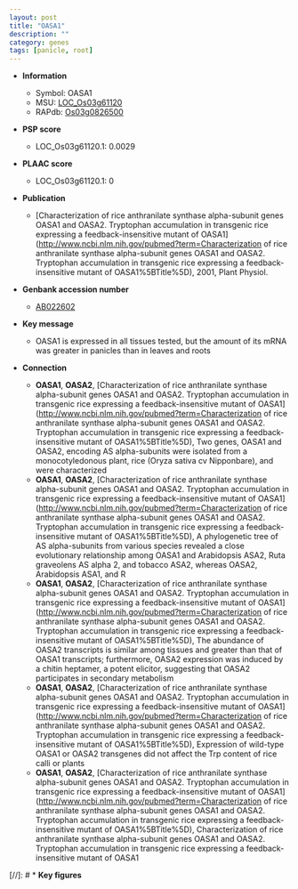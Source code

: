 ```yaml
---
layout: post
title: "OASA1"
description: ""
category: genes
tags: [panicle, root]
---
```


* **Information**  
    + Symbol: OASA1  
    + MSU: [LOC_Os03g61120](http://rice.plantbiology.msu.edu/cgi-bin/ORF_infopage.cgi?orf=LOC_Os03g61120)  
    + RAPdb: [Os03g0826500](http://rapdb.dna.affrc.go.jp/viewer/gbrowse_details/irgsp1?name=Os03g0826500)  

* **PSP score**  
    + LOC_Os03g61120.1: 0.0029 

* **PLAAC score**  
    + LOC_Os03g61120.1: 0 

* **Publication**  
    + [Characterization of rice anthranilate synthase alpha-subunit genes OASA1 and OASA2. Tryptophan accumulation in transgenic rice expressing a feedback-insensitive mutant of OASA1](http://www.ncbi.nlm.nih.gov/pubmed?term=Characterization of rice anthranilate synthase alpha-subunit genes OASA1 and OASA2. Tryptophan accumulation in transgenic rice expressing a feedback-insensitive mutant of OASA1%5BTitle%5D), 2001, Plant Physiol.

* **Genbank accession number**  
    + [AB022602](http://www.ncbi.nlm.nih.gov/nuccore/AB022602)

* **Key message**  
    + OASA1 is expressed in all tissues tested, but the amount of its mRNA was greater in panicles than in leaves and roots

* **Connection**  
    + __OASA1__, __OASA2__, [Characterization of rice anthranilate synthase alpha-subunit genes OASA1 and OASA2. Tryptophan accumulation in transgenic rice expressing a feedback-insensitive mutant of OASA1](http://www.ncbi.nlm.nih.gov/pubmed?term=Characterization of rice anthranilate synthase alpha-subunit genes OASA1 and OASA2. Tryptophan accumulation in transgenic rice expressing a feedback-insensitive mutant of OASA1%5BTitle%5D), Two genes, OASA1 and OASA2, encoding AS alpha-subunits were isolated from a monocotyledonous plant, rice (Oryza sativa cv Nipponbare), and were characterized
    + __OASA1__, __OASA2__, [Characterization of rice anthranilate synthase alpha-subunit genes OASA1 and OASA2. Tryptophan accumulation in transgenic rice expressing a feedback-insensitive mutant of OASA1](http://www.ncbi.nlm.nih.gov/pubmed?term=Characterization of rice anthranilate synthase alpha-subunit genes OASA1 and OASA2. Tryptophan accumulation in transgenic rice expressing a feedback-insensitive mutant of OASA1%5BTitle%5D), A phylogenetic tree of AS alpha-subunits from various species revealed a close evolutionary relationship among OASA1 and Arabidopsis ASA2, Ruta graveolens AS alpha 2, and tobacco ASA2, whereas OASA2, Arabidopsis ASA1, and R
    + __OASA1__, __OASA2__, [Characterization of rice anthranilate synthase alpha-subunit genes OASA1 and OASA2. Tryptophan accumulation in transgenic rice expressing a feedback-insensitive mutant of OASA1](http://www.ncbi.nlm.nih.gov/pubmed?term=Characterization of rice anthranilate synthase alpha-subunit genes OASA1 and OASA2. Tryptophan accumulation in transgenic rice expressing a feedback-insensitive mutant of OASA1%5BTitle%5D), The abundance of OASA2 transcripts is similar among tissues and greater than that of OASA1 transcripts; furthermore, OASA2 expression was induced by a chitin heptamer, a potent elicitor, suggesting that OASA2 participates in secondary metabolism
    + __OASA1__, __OASA2__, [Characterization of rice anthranilate synthase alpha-subunit genes OASA1 and OASA2. Tryptophan accumulation in transgenic rice expressing a feedback-insensitive mutant of OASA1](http://www.ncbi.nlm.nih.gov/pubmed?term=Characterization of rice anthranilate synthase alpha-subunit genes OASA1 and OASA2. Tryptophan accumulation in transgenic rice expressing a feedback-insensitive mutant of OASA1%5BTitle%5D), Expression of wild-type OASA1 or OASA2 transgenes did not affect the Trp content of rice calli or plants
    + __OASA1__, __OASA2__, [Characterization of rice anthranilate synthase alpha-subunit genes OASA1 and OASA2. Tryptophan accumulation in transgenic rice expressing a feedback-insensitive mutant of OASA1](http://www.ncbi.nlm.nih.gov/pubmed?term=Characterization of rice anthranilate synthase alpha-subunit genes OASA1 and OASA2. Tryptophan accumulation in transgenic rice expressing a feedback-insensitive mutant of OASA1%5BTitle%5D), Characterization of rice anthranilate synthase alpha-subunit genes OASA1 and OASA2. Tryptophan accumulation in transgenic rice expressing a feedback-insensitive mutant of OASA1

[//]: # * **Key figures**  


